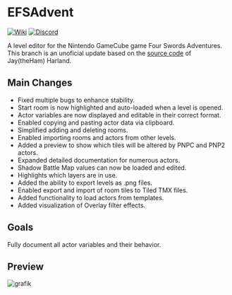 
# EFSAdvent
[![Wiki](https://img.shields.io/badge/Wiki-Documentation-white)](https://github.com/Venomalia/EFSAdvent/wiki)
[![Discord](https://img.shields.io/badge/Discord-Four_Swords_Plus-blue?logo=Discord&logoColor=fff)](https://discord.gg/G2FhAdf5pR)

A level editor for the Nintendo GameCube game Four Swords Adventures.
This branch is an unoficial update based on the [source code](https://bitbucket.org/jaytheham/efsadvent/src/main/) of Jay(theHam) Harland.

## Main Changes
- Fixed multiple bugs to enhance stability.
- Start room is now highlighted and auto-loaded when a level is opened.
- Actor variables are now displayed and editable in their correct format.
- Enabled copying and pasting actor data via clipboard.
- Simplified adding and deleting rooms.
- Enabled importing rooms and actors from other levels.
- Added a preview to show which tiles will be altered by PNPC and PNP2 actors.
- Expanded detailed documentation for numerous actors.
- Shadow Battle Map values can now be loaded and edited.
- Highlights which layers are in use.
- Added the ability to export levels as .png files.
- Enabled export and import of room tiles to Tiled TMX files.
- Added functionality to load actors from templates.
- Added visualization of Overlay filter effects.

## Goals
Fully document all actor variables and their behavior.

## Preview
![grafik](https://github.com/user-attachments/assets/b8545f2f-d7f2-4e26-95db-4a959b618be9)

